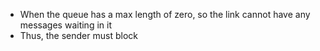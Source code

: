 - When the queue has a max length of zero, so the link cannot have any messages waiting in it
- Thus, the sender must block
